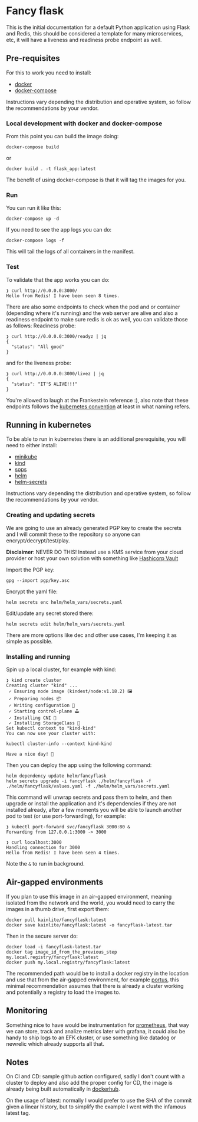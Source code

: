 # Fancy flask

This is the initial documentation for a default Python application using Flask and Redis,
this should be considered a template for many microservices, etc, it will have a liveness and
readiness probe endpoint as well.

## Pre-requisites

For this to work you need to install:
* [docker](https://www.docker.com/)
* [docker-compose](https://docs.docker.com/compose/)

Instructions vary depending the distribution and operative system, so follow the recommendations by your vendor.

### Local development with docker and docker-compose
From this point you can build the image doing:
```
docker-compose build
```
or
```
docker build . -t flask_app:latest
```
The benefit of using docker-compose is that it will tag the images for you.

### Run
You can run it like this:
```
docker-compose up -d
```

If you need to see the app logs you can do:
```
docker-compose logs -f
```
This will tail the logs of all containers in the manifest.

### Test
To validate that the app works you can do:
```
❯ curl http://0.0.0.0:3000/
Hello from Redis! I have been seen 8 times.
```

There are also some endpoints to check when the pod and or container (depending where it's running)
and the web server are alive and also a readiness endpoint to make sure redis is ok as well,
you can validate those as follows:
Readiness probe:
```
❯ curl http://0.0.0.0:3000/readyz | jq
{
  "status": "All good"
}
```

and for the liveness probe:
```
❯ curl http://0.0.0.0:3000/livez | jq
{
  "status": "IT'S ALIVE!!!"
}
```
You're allowed to laugh at the Frankestein reference :), also note that these endpoints follows
the [kubernetes convention](https://kubernetes.io/docs/reference/using-api/health-checks/) at least in what naming refers.

## Running in kubernetes

To be able to run in kubernetes there is an additional prerequisite, you will need to either install:
* [minikube](https://minikube.sigs.k8s.io/docs/start/)
* [kind](https://kind.sigs.k8s.io/)
* [sops](https://github.com/mozilla/sops)
* [helm](https://helm.sh/docs/intro/install/)
* [helm-secrets](https://github.com/jkroepke/helm-secrets#sops)

Instructions vary depending the distribution and operative system, so follow the recommendations by your vendor.

### Creating and updating secrets
We are going to use an already generated PGP key to create the secrets and I will commit these to the repository so anyone can encrypt/decrypt/test/play.

**Disclaimer**: NEVER DO THIS! Instead use a KMS service from your cloud provider or host your own solution with something
like [Hashicorp Vault](https://www.hashicorp.com/resources/how-vault-compare-cloud-kms)

Import the PGP key:
```
gpg --import pgp/key.asc
```

Encrypt the yaml file:
```
helm secrets enc helm/helm_vars/secrets.yaml
```

Edit/update any secret stored there:
```
helm secrets edit helm/helm_vars/secrets.yaml
```
There are more options like dec and other use cases, I'm keeping it as simple as possible.

### Installing and running
Spin up a local cluster, for example with kind:
```
❯ kind create cluster
Creating cluster "kind" ...
 ✓ Ensuring node image (kindest/node:v1.18.2) 🖼
 ✓ Preparing nodes 📦
 ✓ Writing configuration 📜
 ✓ Starting control-plane 🕹️
 ✓ Installing CNI 🔌
 ✓ Installing StorageClass 💾
Set kubectl context to "kind-kind"
You can now use your cluster with:

kubectl cluster-info --context kind-kind

Have a nice day! 👋
```

Then you can deploy the app using the following command:
```
helm dependency update helm/fancyflask
helm secrets upgrade -i fancyflask ./helm/fancyflask -f ./helm/fancyflask/values.yaml -f ./helm/helm_vars/secrets.yaml
```
This command will unwrap secrets and pass them to helm, and then upgrade or install the application and it's dependencies if they are not installed already,
after a few moments you will be able to launch another pod to test (or use port-forwarding), for example:
```
❯ kubectl port-forward svc/fancyflask 3000:80 &
Forwarding from 127.0.0.1:3000 -> 3000

❯ curl localhost:3000
Handling connection for 3000
Hello from Redis! I have been seen 4 times.
```
Note the `&` to run in background.

## Air-gapped environments
If you plan to use this image in an air-gapped environment, meaning isolated from the network and the world, you would need to carry the images in a thumb drive, first export them:
```
docker pull kainlite/fancyflask:latest
docker save kainlite/fancyflask:latest -o fancyflask-latest.tar
```

Then in the secure server do:
```
docker load -i fancyflask-latest.tar
docker tag image_id_from_the_previous_step my.local.registry/fancyflask:latest
docker push my.local.registry/fancyflask:latest
```
The recommended path would be to install a docker registry in the location and use that from the air-gapped environment, for example [portus](http://port.us.org/),
this minimal recommendation assumes that there is already a cluster working and potentially a registry to load the images to.

## Monitoring
Something nice to have would be instrumentation for [prometheus](https://github.com/prometheus/client_python), that way we can store, track and analize metrics later with grafana, it could also be handy to ship logs to an EFK cluster, or use something like datadog or newrelic which already supports all that.

## Notes
On CI and CD: sample github action configured, sadly I don't count with a cluster to deploy and also add the proper config for CD, the image is already being built automatically in [dockerhub](https://hub.docker.com/repository/docker/kainlite/fancyflask).

On the usage of latest: normally I would prefer to use the SHA of the commit given a linear history, but to simplify the example I went with the infamous latest tag.

